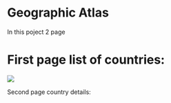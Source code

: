 # Geographic Atlas
In this poject 2 page

# First page list of countries:

![](https://github.com/Erdaulet0341/GeographicAtlas/blob/master/Readme/ezgif.com-resize.gif)


Second page country details:
